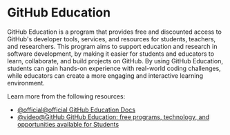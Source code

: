 # GitHub Education

GitHub Education is a program that provides free and discounted access to GitHub's developer tools, services, and resources for students, teachers, and researchers. This program aims to support education and research in software development, by making it easier for students and educators to learn, collaborate, and build projects on GitHub. By using GitHub Education, students can gain hands-on experience with real-world coding challenges, while educators can create a more engaging and interactive learning environment.

Learn more from the following resources:

- [@official@official GitHub Education Docs](https://education.github.com/)
- [@video@GitHub GitHub Education: free programs, technology, and opportunities available for Students](https://www.youtube.com/watch?v=HIVFdN9VGgw)